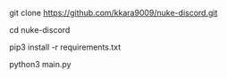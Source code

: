 git clone https://github.com/kkara9009/nuke-discord.git

cd nuke-discord

pip3 install -r requirements.txt

python3 main.py
